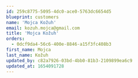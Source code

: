 ```yaml
---
id: 259c8775-5095-4dc0-ace0-5763dc6654d5
blueprint: customers
name: 'Mojca Kožuh'
email: kozuh.mojca@gmail.com
title: 'Mojca Kožuh'
orders:
  - 0dcf9da4-56c6-400e-8846-a15f3fc408b3
first_name: Mojca
last_name: Kožuh
updated_by: c82a7926-03bd-4bb0-81b3-2109899ea6c9
updated_at: 1654091728
---
```

